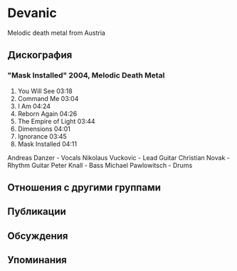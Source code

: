 # Devanic

Melodic death metal from Austria

## Дискография

### "Mask Installed" 2004, Melodic Death Metal

1. You Will See 03:18
2. Command Me 03:04
3. I Am 04:24
4. Reborn Again 04:26
5. The Empire of Light 03:44
6. Dimensions 04:01
7. Ignorance 03:45
8. Mask Installed 04:11

Andreas Danzer - Vocals
Nikolaus Vuckovic - Lead Guitar
Christian Novak - Rhythm Guitar
Peter Knall - Bass
Michael Pawlowitsch - Drums


## Отношения с другими группами


## Публикации


## Обсуждения


## Упоминания

